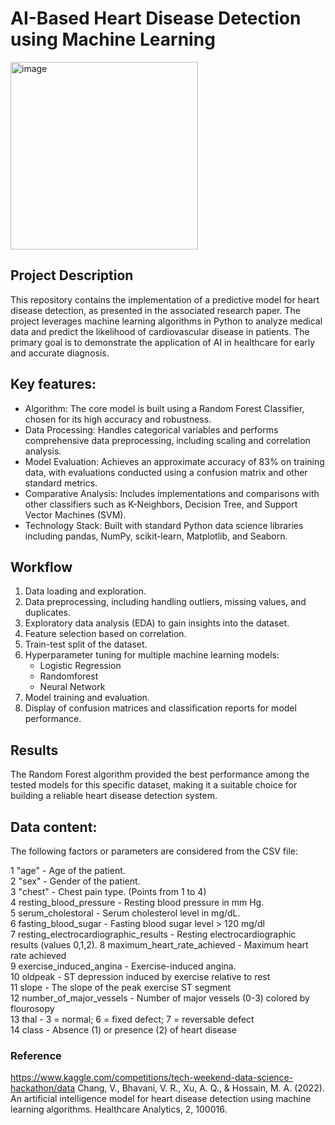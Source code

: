 # AI-Based Heart Disease Detection using Machine Learning
<img width="300" height="300" alt="image" src="https://github.com/user-attachments/assets/dbe96a1b-5962-4fc2-9553-a732ba5e1041" />


## Project Description
This repository contains the implementation of a predictive model for heart disease detection, as presented in the associated research paper. The project leverages machine learning algorithms in Python to analyze medical data and predict the likelihood of cardiovascular disease in patients. The primary goal is to demonstrate the application of AI in healthcare for early and accurate diagnosis.

## Key features:
- Algorithm: The core model is built using a Random Forest Classifier, chosen for its high accuracy and robustness.
- Data Processing: Handles categorical variables and performs comprehensive data preprocessing, including scaling and correlation analysis.
- Model Evaluation: Achieves an approximate accuracy of 83% on training data, with evaluations conducted using a confusion matrix and other standard metrics.
- Comparative Analysis: Includes implementations and comparisons with other classifiers such as K-Neighbors, Decision Tree, and Support Vector Machines (SVM).
- Technology Stack: Built with standard Python data science libraries including pandas, NumPy, scikit-learn, Matplotlib, and Seaborn.

## Workflow
1. Data loading and exploration.
2. Data preprocessing, including handling outliers, missing values, and duplicates.
3. Exploratory data analysis (EDA) to gain insights into the dataset.
4. Feature selection based on correlation.
5. Train-test split of the dataset.
6. Hyperparameter tuning for multiple machine learning models:
    - Logistic Regression
    - Randomforest
    - Neural Network
7. Model training and evaluation.
8. Display of confusion matrices and classification reports for model performance.

## Results
The Random Forest algorithm provided the best performance among the tested models for this specific dataset, making it a suitable choice for building a reliable heart disease detection system.

## Data content:
The following factors or parameters are considered from the CSV file:
                               
 1   "age"  -  Age of the patient.                              
 2   "sex"  -  Gender of the patient.                         
 3   "chest" -  Chest pain type. (Points from 1 to 4)                            
 4   resting_blood_pressure  -  Resting blood pressure in mm Hg.           
 5   serum_cholestoral  -  Serum cholesterol level in mg/dL.           
 6   fasting_blood_sugar  -   Fasting blood sugar level > 120 mg/dl              
 7   resting_electrocardiographic_results  -   Resting electrocardiographic results (values 0,1,2).
 8   maximum_heart_rate_achieved  -  Maximum heart rate achieved      
 9   exercise_induced_angina  -   Exercise-induced angina.            
 10  oldpeak  -  ST depression induced by exercise relative to rest                
 11  slope -  The slope of the peak exercise ST segment                      
 12  number_of_major_vessels  -  Number of major vessels (0-3) colored by flourosopy      
 13  thal  -  3 = normal; 6 = fixed defect; 7 = reversable defect                      
 14  class  -  Absence (1) or presence (2) of heart disease             


### Reference
https://www.kaggle.com/competitions/tech-weekend-data-science-hackathon/data
Chang, V., Bhavani, V. R., Xu, A. Q., & Hossain, M. A. (2022). An artificial intelligence model for heart disease detection using machine learning algorithms. Healthcare Analytics, 2, 100016. 


